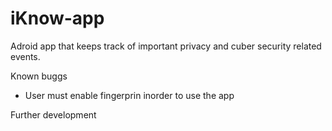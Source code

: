 # iKnow-app
Adroid app that keeps track of important privacy and cuber security related events.



Known buggs

- User must enable fingerprin inorder to use the app




Further development

